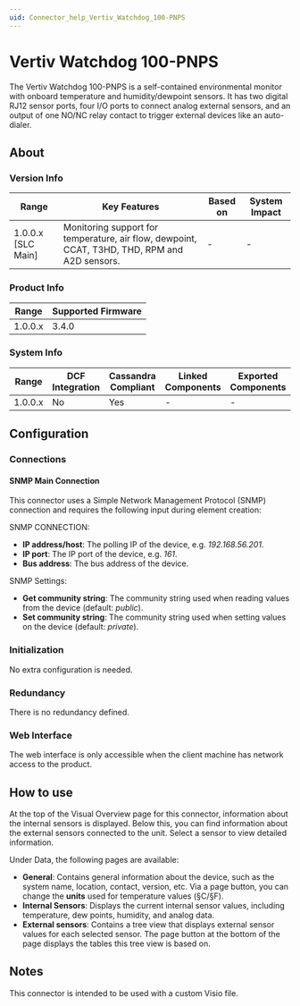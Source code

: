 ```yaml
---
uid: Connector_help_Vertiv_Watchdog_100-PNPS
---
```


# Vertiv Watchdog 100-PNPS

The Vertiv Watchdog 100-PNPS is a self-contained environmental monitor with onboard temperature and humidity/dewpoint sensors. It has two digital RJ12 sensor ports, four I/O ports to connect analog external sensors, and an output of one NO/NC relay contact to trigger external devices like an auto-dialer.

## About

### Version Info

| **Range**            | **Key Features**                                                                              | **Based on** | **System Impact** |
|----------------------|-----------------------------------------------------------------------------------------------|--------------|-------------------|
| 1.0.0.x \[SLC Main\] | Monitoring support for temperature, air flow, dewpoint, CCAT, T3HD, THD, RPM and A2D sensors. | \-           | \-                |

### Product Info

| Range     | Supported Firmware     |
|-----------|------------------------|
| 1.0.0.x   | 3.4.0                  |

### System Info

| Range     | DCF Integration     | Cassandra Compliant     | Linked Components     | Exported Components     |
|-----------|---------------------|-------------------------|-----------------------|-------------------------|
| 1.0.0.x   | No                  | Yes                     | \-                    | \-                      |

## Configuration

### Connections

#### SNMP Main Connection

This connector uses a Simple Network Management Protocol (SNMP) connection and requires the following input during element creation:

SNMP CONNECTION:

- **IP address/host**: The polling IP of the device, e.g. *192.168.56.201*.
- **IP port**: The IP port of the device, e.g. *161*.
- **Bus address**: The bus address of the device.

SNMP Settings:

- **Get community string**: The community string used when reading values from the device (default: *public*).
- **Set community string**: The community string used when setting values on the device (default: *private*).

### Initialization

No extra configuration is needed.

### Redundancy

There is no redundancy defined.

### Web Interface

The web interface is only accessible when the client machine has network access to the product.

## How to use

At the top of the Visual Overview page for this connector, information about the internal sensors is displayed. Below this, you can find information about the external sensors connected to the unit. Select a sensor to view detailed information.

Under Data, the following pages are available:

- **General**: Contains general information about the device, such as the system name, location, contact, version, etc. Via a page button, you can change the **units** used for temperature values (§C/§F).
- **Internal Sensors**: Displays the current internal sensor values, including temperature, dew points, humidity, and analog data.
- **External sensors**: Contains a tree view that displays external sensor values for each selected sensor. The page button at the bottom of the page displays the tables this tree view is based on.

## Notes

This connector is intended to be used with a custom Visio file.
